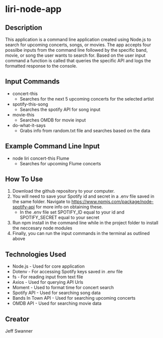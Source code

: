 # liri-node-app

## Description

This application is a command line application created using Node.js to search for upcoming concerts, songs, or movies. The app accepts four possilbe inputs from the command line followed by the specific band, movie, or song the user wants to search for. Based on the user input command a function is called that queries the specific API and logs the formatted response to the console.

## Input Commands
* concert-this
    * Searches for the next 5 upcoming concerts for the selected artist
* spotify-this-song 
    * Searches the spotify API for song input
* movie-this 
    * Searches OMDB for movie input
* do-what-it-says
    * Grabs info from random.txt file and searches based on the data 

## Example Command Line Input
* node liri concert-this Flume
    * Searches for upcoming Flume concerts

## How To Use
1. Download the github repository to your computer. 
2. You will need to save your Spotify id and secret in a .env file saved in the same folder. Navigate to https://www.npmjs.com/package/node-spotify-api for more info on obtaining these. 
    * In the .env file set SPOTIFY_ID equal to your id and SPOTIFY_SECRET equal to your secret
3. Run npm install in the command line while in the project folder to install the neccesary node modules
4. Finally, you can run the input commands in the terminal as outlined above

## Technologies Used
* Node.js - Used for core application
* Dotenv - For accessing Spotify keys saved in .env file
* fs - For reading input from text file
* Axios - Used for querying API Urls
* Moment - Used to format time for concert search
* Spotify API - Used for searching song data
* Bands In Town API - Used for searching upcoming concerts
* OMDB API - Used for searching movie data

## Creator
Jeff Swanner